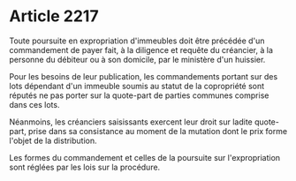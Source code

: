 # Article 2217

Toute poursuite en expropriation d'immeubles doit être précédée d'un commandement de payer fait, à la diligence et requête du créancier, à la personne du débiteur ou à son domicile, par le ministère d'un huissier.

Pour les besoins de leur publication, les commandements portant sur des lots dépendant d'un immeuble soumis au statut de la copropriété sont réputés ne pas porter sur la quote-part de parties communes comprise dans ces lots.

Néanmoins, les créanciers saisissants exercent leur droit sur ladite quote-part, prise dans sa consistance au moment de la mutation dont le prix forme l'objet de la distribution.

Les formes du commandement et celles de la poursuite sur l'expropriation sont réglées par les lois sur la procédure.
